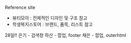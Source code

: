 Reference site 
- 뷰티모아 : 전체적인 디자인 및 구조 참고
- 학생복지스토어 : 브랜드, 품목, 리스트 참고


28일!!
은기 - 검색창
하산 - 팝업, footer
채은 - 팝업, outerhtml

